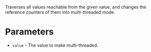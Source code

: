 Traverses all values reachable from the given value, and changes the reference counters of them into multi-threaded mode.

# Parameters

* `value` - The value to make multi-threaded.